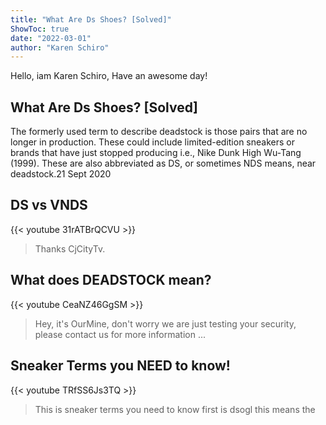 ```yaml
---
title: "What Are Ds Shoes? [Solved]"
ShowToc: true 
date: "2022-03-01"
author: "Karen Schiro" 
---
```


Hello, iam Karen Schiro, Have an awesome day!
## What Are Ds Shoes? [Solved]
The formerly used term to describe deadstock is those pairs that are no longer in production. These could include limited-edition sneakers or brands that have just stopped producing i.e., Nike Dunk High Wu-Tang (1999). These are also abbreviated as DS, or sometimes NDS means, near deadstock.21 Sept 2020

## DS vs VNDS
{{< youtube 31rATBrQCVU >}}
>Thanks CjCityTv.

## What does DEADSTOCK mean?
{{< youtube CeaNZ46GgSM >}}
>Hey, it's OurMine, don't worry we are just testing your security, please contact us for more information ...

## Sneaker Terms you NEED to know!
{{< youtube TRfSS6Js3TQ >}}
>This is sneaker terms you need to know first is dsogl this means the 


